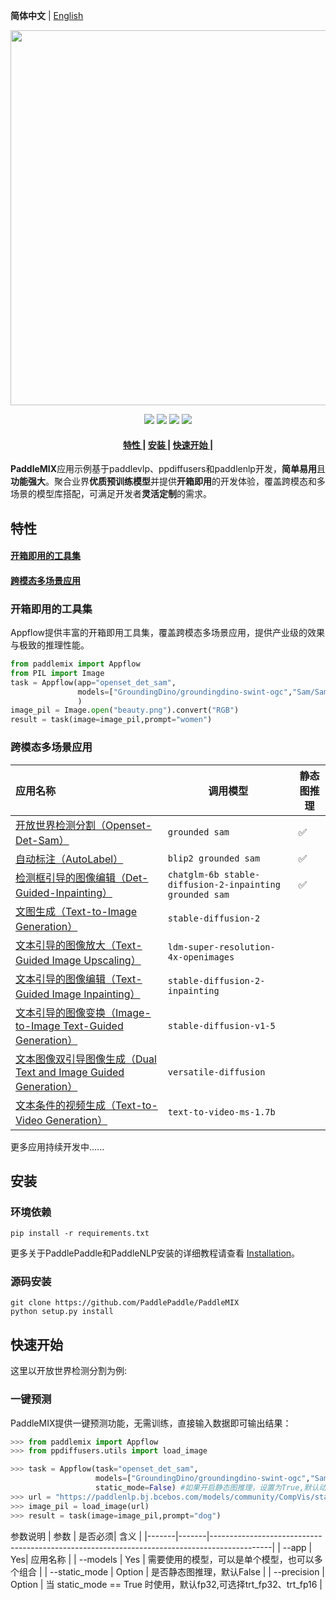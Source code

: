 **简体中文** | [English](./README_en.md)
<p align="center">
  <img src="https://github.com/PaddlePaddle/PaddleMIX/assets/22989727/2cd19298-1c52-4d73-a0f7-dcdab6a8ec90" align="middle" width = "600" />
</p>

<p align="center">
    <a href="./LICENSE"><img src="https://img.shields.io/badge/license-Apache%202-dfd.svg"></a>
    <a href=""><img src="https://img.shields.io/badge/python-3.7+-aff.svg"></a>
    <a href=""><img src="https://img.shields.io/badge/os-linux%2C%20win%2C%20mac-pink.svg"></a>
    <a href="https://github.com/PaddlePaddle/PaddleMIX/stargazers"><img src="https://img.shields.io/github/stars/PaddlePaddle/PaddleMIX?color=ccf"></a>
</p>

<h4 align="center">
  <a href=#特性> 特性 </a> |
  <a href=#安装> 安装 </a> |
  <a href=#快速开始> 快速开始 </a> |
</h4>

**PaddleMIX**应用示例基于paddlevlp、ppdiffusers和paddlenlp开发，**简单易用**且**功能强大**。聚合业界**优质预训练模型**并提供**开箱即用**的开发体验，覆盖跨模态和多场景的模型库搭配，可满足开发者**灵活定制**的需求。


## 特性

#### <a href=#开箱即用的工具集> 开箱即用的工具集 </a>

#### <a href=#跨模态多场景应用> 跨模态多场景应用 </a>



### 开箱即用的工具集

Appflow提供丰富的开箱即用工具集，覆盖跨模态多场景应用，提供产业级的效果与极致的推理性能。
```python
from paddlemix import Appflow
from PIL import Image
task = Appflow(app="openset_det_sam",
               models=["GroundingDino/groundingdino-swint-ogc","Sam/SamVitH-1024"]
               )
image_pil = Image.open("beauty.png").convert("RGB")
result = task(image=image_pil,prompt="women")
```


### 跨模态多场景应用
| 应用名称                           | 调用模型                         | 静态图推理    |
| :--------------------------------- | -------------------------------- | ----------|
| [开放世界检测分割（Openset-Det-Sam）](./CVinW/README.md/#开放世界检测分割grounded-sam-detect-and-segment-everything-with-text-prompt)              | `grounded sam`  |     ✅      |
| [自动标注（AutoLabel）](./Automatic_label/README.md/#自动标注autolabel)              | `blip2 grounded sam`        |      ✅       |
| [检测框引导的图像编辑（Det-Guided-Inpainting）](./Inpainting/README.md/#检测框引导的图像编辑det-guided-inpainting)      | `chatglm-6b stable-diffusion-2-inpainting grounded sam`                 |     ✅     |
| [文图生成（Text-to-Image Generation）](./text2image/README.md/#文图生成text-to-image-generation)      | `stable-diffusion-2`  |         |
| [文本引导的图像放大（Text-Guided Image Upscaling）](./image2image/README.md/#文本引导的图像放大text-guided-image-upscaling)           | `ldm-super-resolution-4x-openimages`|         |
| [文本引导的图像编辑（Text-Guided Image Inpainting）](./Inpainting/README.md/#文本引导的图像编辑text-guided-image-inpainting) | `stable-diffusion-2-inpainting`     |         |
| [文本引导的图像变换（Image-to-Image Text-Guided Generation）](./image2image/README.md/#文本引导的图像变换image-to-image-text-guided-generation)              | `stable-diffusion-v1-5`    |        |
| [文本图像双引导图像生成（Dual Text and Image Guided Generation）](./image2image/README.md/#文本图像双引导图像生成dual-text-and-image-guided-generation)          | `versatile-diffusion`    |         |
| [文本条件的视频生成（Text-to-Video Generation）](./text2video/README.md/#文本条件的视频生成text-to-video-generation)      | `text-to-video-ms-1.7b`  |         |

更多应用持续开发中......


## 安装

### 环境依赖

```
pip install -r requirements.txt
```
更多关于PaddlePaddle和PaddleNLP安装的详细教程请查看 [Installation](https://github.com/PaddlePaddle/PaddleNLP/blob/develop/docs/get_started/installation.rst)。

### 源码安装

```shell
git clone https://github.com/PaddlePaddle/PaddleMIX
python setup.py install
```
## 快速开始

这里以开放世界检测分割为例:

### 一键预测

PaddleMIX提供一键预测功能，无需训练，直接输入数据即可输出结果：

```python
>>> from paddlemix import Appflow
>>> from ppdiffusers.utils import load_image

>>> task = Appflow(task="openset_det_sam",
                   models=["GroundingDino/groundingdino-swint-ogc","Sam/SamVitH-1024"],
                   static_mode=False) #如果开启静态图推理，设置为True,默认动态图
>>> url = "https://paddlenlp.bj.bcebos.com/models/community/CompVis/stable-diffusion-v1-4/overture-creations.png"
>>> image_pil = load_image(url)
>>> result = task(image=image_pil,prompt="dog")
```

参数说明
| 参数 | 是否必须| 含义                                                                                          |
|-------|-------|---------------------------------------------------------------------------------------------|
| --app | Yes| 应用名称                                                                                   |
| --models | Yes | 需要使用的模型，可以是单个模型，也可以多个组合                                                                                     |
| --static_mode  | Option | 是否静态图推理，默认False                                                                                 |
| --precision | Option | 当 static_mode == True 时使用，默认fp32,可选择trt_fp32、trt_fp16                                                                                    |
